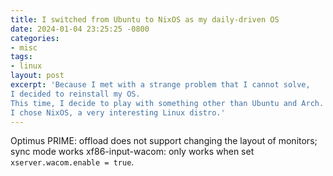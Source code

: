 ```yaml
---
title: I switched from Ubuntu to NixOS as my daily-driven OS
date: 2024-01-04 23:25:25 -0800
categories:
- misc
tags:
- linux
layout: post
excerpt: 'Because I met with a strange problem that I cannot solve,
I decided to reinstall my OS.
This time, I decide to play with something other than Ubuntu and Arch.
I chose NixOS, a very interesting Linux distro.'
---
```


Optimus PRIME: offload does not support changing the layout of monitors; sync mode works
xf86-input-wacom: only works when set `xserver.wacom.enable = true`.
